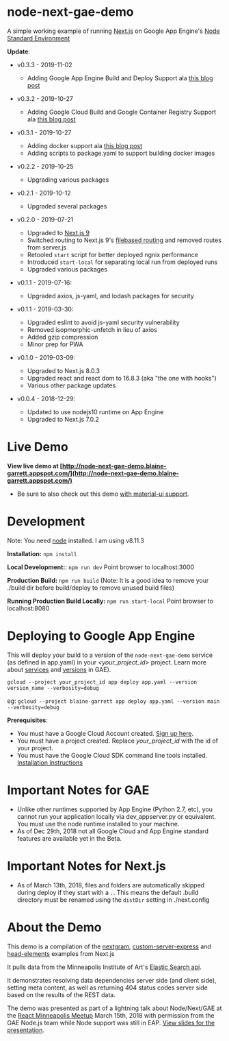 # node-next-gae-demo
A simple working example of running [Next.js](https://nextjs.org/) on Google App Engine's [Node Standard Environment](https://cloud.google.com/appengine/docs/standard/nodejs/)

**Update**:
* v0.3.3 - 2019-11-02
  * Adding Google App Engine Build and Deploy Support ala [this blog post](https://www.blainegarrett.com/2019/10/29/using-google-cloud-build-to-create-a-production-build-and-deploy-to-appengine-standard)
* v0.3.2 - 2019-10-27
  * Adding Google Cloud Build and Google Container Registry Support ala [this blog post](https://www.blainegarrett.com/2019/10/27/building-and-pushing-your-dockerized-node-app-in-google-cloud-store)
* v0.3.1 - 2019-10-27
  * Adding docker support ala [this blog post](https://www.blainegarrett.com/2019/10/26/dockerizing-a-node-app-for-deployment)
  * Adding scripts to package.yaml to support building docker images
* v0.2.2 - 2019-10-25
  * Upgrading various packages
* v0.2.1 - 2019-10-12
  * Upgraded several packages
* v0.2.0 - 2019-07-21
  * Upgraded to [Next.js 9](https://nextjs.org/blog/next-9)
  * Switched routing to Next.js 9's [filebased routing](https://github.com/zeit/next.js#dynamic-routing) and removed routes from server.js
  * Retooled `start` script for better deployed ngnix performance
  * Introduced `start-local` for separating local run from deployed runs
  * Upgraded various packages

* v0.1.1 - 2019-07-16:
  * Upgraded axios, js-yaml, and lodash packages for security

* v0.1.1 - 2019-03-30:
  * Upgraded eslint to avoid js-yaml security vulnerability
  * Removed isopmorphic-unfetch in lieu of axios
  * Added gzip compression
  * Minor prep for PWA

* v0.1.0 - 2019-03-09:
  * Upgraded to Next.js 8.0.3
  * Upgraded react and react dom to 16.8.3 (aka "the one with hooks")
  * Various other package updates

* v0.0.4 - 2018-12-29:
  * Updated to use nodejs10 runtime on App Engine
  * Upgraded to Next.js 7.0.2

# Live Demo
**View live demo at [http://node-next-gae-demo.blaine-garrett.appspot.com/](http://node-next-gae-demo.blaine-garrett.appspot.com/)**

* Be sure to also check out this demo [with material-ui support](https://github.com/blainegarrett/material-node-next-gae-demo).


# Development
Note: You need [node](https://nodejs.org) installed. I am using v8.11.3

**Installation:** `npm install`

**Local Development:**: `npm run dev` Point browser to localhost:3000

**Production Build:** `npm run build` (Note: It is a good idea to remove your ./build dir before build/deploy to remove unused build files)

**Running Production Build Locally:** `npm run start-local` Point browser to localhost:8080


# Deploying to Google App Engine
This will deploy your build to a version of the `node-next-gae-demo` service (as defined in app.yaml) in your *<your_project_id>* project. Learn more about [services](https://cloud.google.com/appengine/docs/standard/python/microservices-on-app-engine) and [versions](https://cloud.google.com/appengine/docs/admin-api/deploying-apps) in GAE).

`gcloud --project your_project_id app deploy app.yaml --version version_name --verbosity=debug`

eg: `gcloud --project blaine-garrett app deploy app.yaml --version main --verbosity=debug`


**Prerequisites**:
* You must have a Google Cloud Account created. [Sign up here](https://cloud.google.com/).
* You must have a project created. Replace *your_project_id* with the id of your project.
* You must have the Google Cloud SDK command line tools installed. [Installation Instructions](https://cloud.google.com/sdk/)

# Important Notes for GAE
* Unlike other runtimes supported by App Engine (Python 2.7, etc), you cannot run your application locally via dev_appserver.py or equivalent. You must use the node runtime installed to your machine.
* As of Dec 29th, 2018 not all Google Cloud and App Engine standard features are available yet in the Beta.

# Important Notes for Next.js
* As of March 13th, 2018, files and folders are automatically skipped during deploy if they start with a `.`. This means the default .build directory must be renamed using the `distDir` setting in ./next.config


# About the Demo
This demo is a compilation of the [nextgram](https://github.com/now-examples/nextgram), [custom-server-express](https://github.com/zeit/next.js/tree/master/examples/custom-server-express) and [head-elements](https://github.com/zeit/next.js/tree/master/examples/head-elements) examples from Next.js

It pulls data from the Minneapolis Institute of Art's [Elastic Search api](https://github.com/artsmia/collection-elasticsearch).

It demonstrates resolving data dependencies server side (and client side), setting meta content, as well as returning 404 status codes server side based on the results of the REST data.

The demo was presented as part of a lightning talk about Node/Next/GAE at the [React Minneapolis Meetup](https://www.meetup.com/React-Minneapolis-Meetup/) March 15th, 2018 with permission from the GAE Node.js team while Node support was still in EAP. [View slides for the presentation](https://docs.google.com/presentation/d/1pUc8VbT4J5ca4qe2zIbqezO6EhLER6E_e5WgsGitDr0/edit?usp=sharing).
